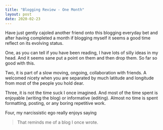 ```yaml
---
title: "Blogging Review - One Month"
layout: post
date: 2020-02-23
---
```

Have just gently cajoled another friend onto this blogging everyday bet and after having completed a month if blogging myself it seems a good time reflect on its evolving status.

One, as you can tell if you have been reading, I have lots of silly ideas in my head. And it seems sane put a point on them and then drop them. So far so good with this.

Two, it is part of a slow moving,  ongoing, collaboration with friends. A welcomed nicety when you are separated by much latitude and longitude from most of the people you hold dear.

Three, it is not the time suck I once imagined. And most of the time spent is enjoyable (writing the blog) or informative (editing). Almost no time is spent formatting, posting, or any boring repetitive work.

Four, my narcissistic ego really enjoys saying
> That reminds me of a blog I once wrote.
